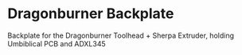 # Dragonburner Backplate
Backplate for the Dragonburner Toolhead + Sherpa Extruder, holding Umbiblical PCB and ADXL345
